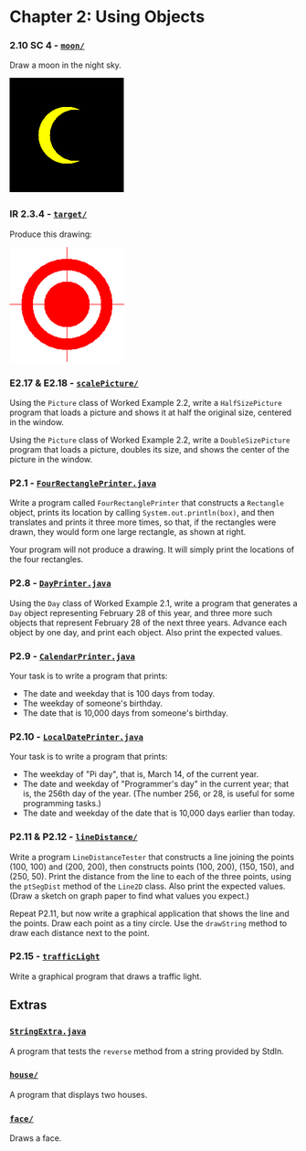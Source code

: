 # Chapter 2: Using Objects

### 2.10 SC 4 - [`moon/`](./moon/)

Draw a moon in the night sky.

![image of the moon](./moon/moon.png)

### IR 2.3.4 - [`target/`](./target/)

Produce this drawing:

![image of the target](./target/target.png)

### E2.17 & E2.18 - [`scalePicture/`](./scalePicture/)

Using the `Picture` class of Worked Example 2.2, write a `HalfSizePicture` program that loads a picture and shows it at half the original size, centered in the window.

Using the `Picture` class of Worked Example 2.2, write a `DoubleSizePicture` program that loads a picture, doubles its size, and shows the center of the picture in the window.

### P2.1 - [`FourRectanglePrinter.java`](./FourRectanglePrinter.java)

Write a program called `FourRectanglePrinter` that constructs a `Rectangle` object, prints its location by calling `System.out.println(box)`, and then translates and prints it three more times, so that, if the rectangles were drawn, they would form one large rectangle, as shown at right.

Your program will not produce a drawing. It will simply print the locations of the four rectangles.

### P2.8 - [`DayPrinter.java`](./DayPrinter.java)

Using the `Day` class of Worked Example 2.1, write a program that generates a `Day` object representing February 28 of this year, and three more such objects that represent February 28 of the next three years. Advance each object by one day, and print each object. Also print the expected values.

### P2.9 - [`CalendarPrinter.java`](./CalendarPrinter.java)

Your task is to write a program that prints:

-   The date and weekday that is 100 days from today.
-   The weekday of someone's birthday.
-   The date that is 10,000 days from someone's birthday.

### P2.10 - [`LocalDatePrinter.java`](./LocalDatePrinter.java)

Your task is to write a program that prints:

-   The weekday of "Pi day", that is, March 14, of the current year.
-   The date and weekday of "Programmer's day" in the current year; that is, the 256th day of the year. (The number 256, or 28, is useful for some programming tasks.)
-   The date and weekday of the date that is 10,000 days earlier than today.

### P2.11 & P2.12 - [`lineDistance/`](./lineDistance/)

Write a program `LineDistanceTester` that constructs a line joining the points (100, 100) and (200, 200), then constructs points (100, 200), (150, 150), and (250, 50). Print the distance from the line to each of the three points, using the `ptSegDist` method of the `Line2D` class. Also print the expected values. (Draw a sketch on graph paper to find what values you expect.)

Repeat P2.11, but now write a graphical application that shows the line and the points. Draw each point as a tiny circle. Use the `drawString` method to draw each distance next to the point.

### P2.15 - [`trafficLight`](./trafficLight/)

Write a graphical program that draws a traffic light.

## Extras

### [`StringExtra.java`](./StringExtra.java)

A program that tests the `reverse` method from a string provided by StdIn.

### [`house/`](./house/)

A program that displays two houses.

### [`face/`](./face/)

Draws a face.

